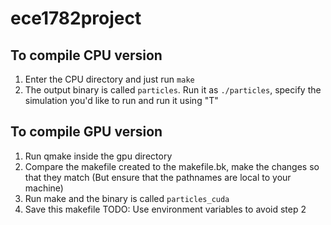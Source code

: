 # ece1782project

## To compile CPU version
1. Enter the CPU directory and just run `make`
2. The output binary is called `particles`. Run it as `./particles`, specify the simulation you'd like to run and run it using "T"


## To compile GPU version
1. Run qmake inside the gpu directory
2. Compare the makefile created to the makefile.bk, make the changes so that they match (But ensure that the pathnames are local to your machine)
3. Run make and the binary is called `particles_cuda`
4. Save this makefile
TODO:
Use environment variables to avoid step 2

